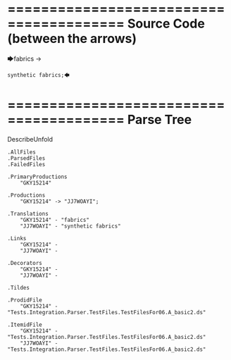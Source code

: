 ========================================
Source Code (between the arrows)
========================================

🡆fabrics -> 
	
	synthetic fabrics;🡄

========================================
Parse Tree
========================================
DescribeUnfold

    .AllFiles
    .ParsedFiles
    .FailedFiles

    .PrimaryProductions
        "GKY15214" 

    .Productions
        "GKY15214" -> "JJ7WOAYI";

    .Translations
        "GKY15214" - "fabrics"
        "JJ7WOAYI" - "synthetic fabrics"

    .Links
        "GKY15214" - 
        "JJ7WOAYI" - 

    .Decorators
        "GKY15214" - 
        "JJ7WOAYI" - 

    .Tildes

    .ProdidFile
        "GKY15214" - "Tests.Integration.Parser.TestFiles.TestFilesFor06.A_basic2.ds"

    .ItemidFile
        "GKY15214" - "Tests.Integration.Parser.TestFiles.TestFilesFor06.A_basic2.ds"
        "JJ7WOAYI" - "Tests.Integration.Parser.TestFiles.TestFilesFor06.A_basic2.ds"

